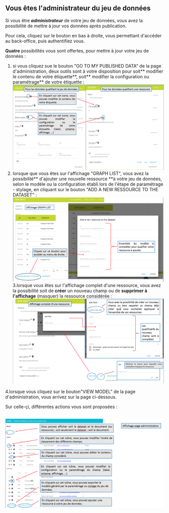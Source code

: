 ## Vous êtes l'administrateur du jeu de données

Si vous être _**administrateur**_ de votre jeu de données, vous avez la possibilité de mettre à jour vos données après publication.

Pour cela, cliquez sur le bouton en bas à droite, vous permettant d'accéder au back-office, puis authentifiez vous.

**Quatre** possibilités vous sont offertes, pour mettre à jour votre jeu de données :

1. si vous cliquez sue le bouton "GO TO MY PUBLISHED DATA"  de la page d'administration, deux outils sont à votre disposition pour soit** modifier le contenu de votre étiquette**, soit** modifier la configuration ou paramétrage** de votre étiquette :![](/assets/editionpagedatasetpageressource.png)
2. lorsque que vous êtes sur l'affichage "GRAPH LIST", vous avez la possibilité** d'ajouter une nouvelle ressource **à votre jeu de données, selon le modèle ou la configuration établi lors de l'étape de paramétrage - stylage, en cliquant sur le bouton "ADD A NEW RESSOURCE TO THE DATASET" :![](/assets/editionaffichagegraphlist.png)3.lorsque vous êtes sur l'affichage complet d'une ressource, vous avez la possibilité soit de **créer** un nouveau champ ou de **supprimer à l'affichage**  \(masquer\) la ressource considérée :![](/assets/editionpageaffichagecompletressource.png)

4.lorsque vous cliquez sur le bouton"VIEW MODEL" de la page d'administration, vous arrivez sur la page ci-dessous.

Sur celle-çi, différentes actions vous sont proposées :

## ![](/assets/editionaffichagepageadministration.png)



